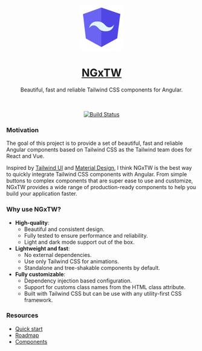 <div align="center">
  <a href="https://www.ngxtw.com/">
    <img src="projects/docs/assets/images/ngxtw-logo-doc.png" alt="ngxtw" height="120" />
    <h1>NGxTW</h1>
  </a>
</div>

<div align="center">
Beautiful, fast and reliable Tailwind CSS components for Angular.
<br/>
<br/>
<br/>

[![Build Status](https://dev.azure.com/ecologiciel/Lab/_apis/build/status%2Fngxtw-lib?repoName=William-Mba%2Fngxtw&branchName=master)](https://dev.azure.com/ecologiciel/Lab/_build/latest?definitionId=5&repoName=William-Mba%2Fngxtw&branchName=master)

</div>


### Motivation

The goal of this project is to provide a set of beautiful, fast and reliable Angular components based on Tailwind CSS as the Tailwind team does for React and Vue.

Inspired by [Tailwind UI](https://tailwindui.com/) and [Material Design](https://m3.material.io/), l think NGxTW is the best way to quickly integrate Tailwind CSS components with Angular. From simple buttons to complex components that are super ease to use and customize, NGxTW provides a wide range of production-ready components to help you build your application faster.

### Why use NGxTW?

- **High-quality**:
  - Beautiful and consistent design.
  - Fully tested to ensure performance and reliability.
  - Light and dark mode support out of the box.
- **Lightweight and fast**:
    - No external dependencies.
    - Use only Tailwind CSS for animations.
    - Standalone and tree-shakable components by default.
- **Fully customizable**:
  - Dependency injection based configuration.
  - Support for customs class names from the HTML class attribute.
  - Built with Tailwind CSS but can be use with any utility-first CSS framework.

### Resources

- [Quick start](https://ngxtw.com/quick-start)
- [Roadmap](https://www.ngxtw.com/roadmap)
- [Components](https://www.ngxtw.com/)
